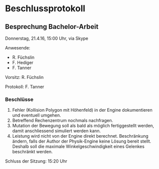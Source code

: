 # Beschlussprotokoll

## Besprechung Bachelor-Arbeit

Donnerstag, 21.4.16, 15:00 Uhr, via Skype

Anwesende:

*   R. Füchslin
*   F. Hediger
*   F. Tanner

Vorsitz: R. Füchslin

Protokoll: F. Tanner

### Beschlüsse

1.  Fehler (Kollision Polygon mit Höhenfeld) in der Engine dokumentieren und eventuell umgehen.
2.  Betreffend Rechenzentrum nochmals nachfragen.
3.  Mutation der Bewegung soll als bald als möglich fertiggestellt werden,
    damit anschliessend simuliert werden kann.
4.  Leistung wird nicht von der Engine direkt berechnet.
    Beschränkung ändern, falls der Author der Physik-Engine keine Lösung bereit stellt.
    Deshalb soll die maximale Winkelgeschwindigkeit eines Gelenkes beschränkt werden.

Schluss der Sitzung: 15:20 Uhr
